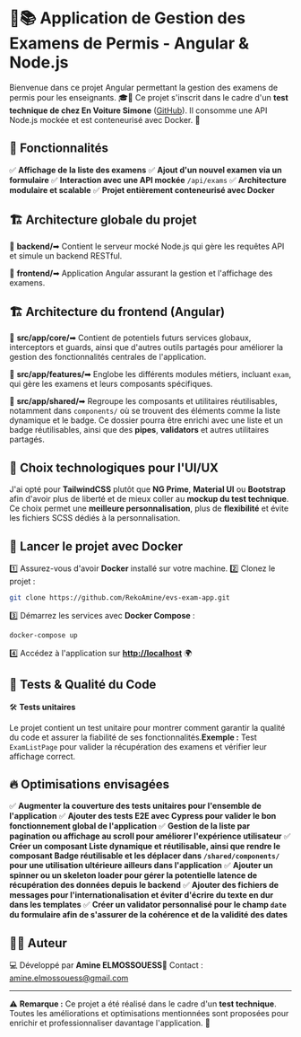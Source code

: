 # 🚗📚 Application de Gestion des Examens de Permis - Angular & Node.js

Bienvenue dans ce projet Angular permettant la gestion des examens de permis pour les enseignants. 🎓🚦
Ce projet s'inscrit dans le cadre d'un **test technique de chez En Voiture Simone** ([GitHub](https://github.com/en-voiture-simone/technical-test-front-evs?tab=readme-ov-file)).
Il consomme une API Node.js mockée et est conteneurisé avec Docker. 🐳

## 🚀 Fonctionnalités

✅ **Affichage de la liste des examens**
✅ **Ajout d'un nouvel examen via un formulaire**
✅ **Interaction avec une API mockée** `/api/exams`
✅ **Architecture modulaire et scalable**
✅ **Projet entièrement conteneurisé avec Docker**

## 🏗️ Architecture globale du projet

📂 **backend/**➡ Contient le serveur mocké Node.js qui gère les requêtes API et simule un backend RESTful.

📂 **frontend/**➡ Application Angular assurant la gestion et l'affichage des examens.

## 🏗️ Architecture du frontend (Angular)

📂 **src/app/core/**➡ Contient de potentiels futurs services globaux, interceptors et guards, ainsi que d'autres outils partagés pour améliorer la gestion des fonctionnalités centrales de l'application.

📂 **src/app/features/**➡ Englobe les différents modules métiers, incluant `exam`, qui gère les examens et leurs composants spécifiques.

📂 **src/app/shared/**➡ Regroupe les composants et utilitaires réutilisables, notamment dans `components/` où se trouvent des éléments comme la liste dynamique et le badge. Ce dossier pourra être enrichi avec une liste et un badge réutilisables, ainsi que des **pipes**, **validators** et autres utilitaires partagés.

## 🎨 Choix technologiques pour l'UI/UX

J'ai opté pour **TailwindCSS** plutôt que **NG Prime**, **Material UI** ou **Bootstrap** afin d'avoir plus de liberté et de mieux coller au **mockup du test technique**. Ce choix permet une **meilleure personnalisation**, plus de **flexibilité** et évite les fichiers SCSS dédiés à la personnalisation.

## 🐳 Lancer le projet avec Docker

1️⃣ Assurez-vous d'avoir **Docker** installé sur votre machine.
2️⃣ Clonez le projet :

```bash
git clone https://github.com/RekoAmine/evs-exam-app.git
```

3️⃣ Démarrez les services avec **Docker Compose** :

```bash
docker-compose up
```

4️⃣ Accédez à l'application sur **[http://localhost](http://localhost)** 🌍

## 🧪 Tests & Qualité du Code

🛠️ **Tests unitaires**

Le projet contient un test unitaire pour montrer comment garantir la qualité du code et assurer la fiabilité de ses fonctionnalités.**Exemple :** Test `ExamListPage` pour valider la récupération des examens et vérifier leur affichage correct.

## 🔥 Optimisations envisagées

✅ **Augmenter la couverture des tests unitaires pour l'ensemble de l'application**
✅ **Ajouter des tests E2E avec Cypress pour valider le bon fonctionnement global de l'application**
✅ **Gestion de la liste par pagination ou affichage au scroll pour améliorer l'expérience utilisateur**
✅ **Créer un composant Liste dynamique et réutilisable, ainsi que rendre le composant Badge réutilisable et les déplacer dans `/shared/components/` pour une utilisation ultérieure ailleurs dans l'application**
✅ **Ajouter un spinner ou un skeleton loader pour gérer la potentielle latence de récupération des données depuis le backend**
✅ **Ajouter des fichiers de messages pour l'internationalisation et éviter d'écrire du texte en dur dans les templates**
✅ **Créer un validator personnalisé pour le champ `date` du formulaire afin de s'assurer de la cohérence et de la validité des dates**

## 👨‍💻 Auteur

💻 Développé par **Amine ELMOSSOUESS**📧 Contact : amine.elmossouess@gmail.com

---

⚠️ **Remarque :** Ce projet a été réalisé dans le cadre d'un **test technique**. Toutes les améliorations et optimisations mentionnées sont proposées pour enrichir et professionnaliser davantage l'application. 🚀
